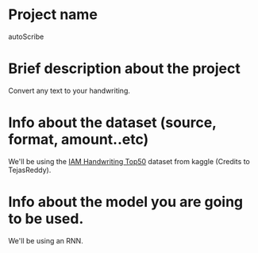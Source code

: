 # Project name
autoScribe
# Brief description about the project
Convert any text to your handwriting.
# Info about the dataset (source, format, amount..etc)
We'll be using the [IAM Handwriting Top50](https://www.kaggle.com/tejasreddy/iam-handwriting-top50) dataset from kaggle (Credits to TejasReddy).
# Info about the model you are going to be used.
We'll be using an RNN.
